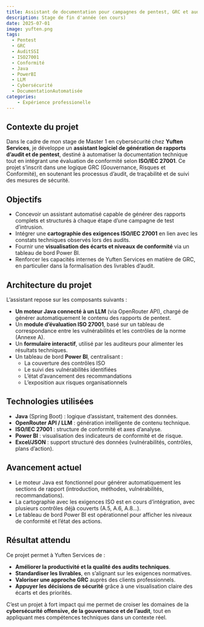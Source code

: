 ```yaml
---
title: Assistant de documentation pour campagnes de pentest, GRC et audit ISO 27001
description: Stage de fin d'année (en cours)
date: 2025-07-01
image: yuften.png
tags: 
  - Pentest
  - GRC
  - AuditSSI
  - ISO27001
  - Conformité
  - Java
  - PowerBI
  - LLM
  - Cybersécurité
  - DocumentationAutomatisée
categories:
    - Expérience professionelle
---
```

## Contexte du projet

Dans le cadre de mon stage de Master 1 en cybersécurité chez **Yuften Services**, je développe un **assistant logiciel de génération de rapports d’audit et de pentest**, destiné à automatiser la documentation technique tout en intégrant une évaluation de conformité selon **ISO/IEC 27001**. Ce projet s’inscrit dans une logique GRC (Gouvernance, Risques et Conformité), en soutenant les processus d’audit, de traçabilité et de suivi des mesures de sécurité.

## Objectifs

- Concevoir un assistant automatisé capable de générer des rapports complets et structurés à chaque étape d’une campagne de test d’intrusion.
- Intégrer une **cartographie des exigences ISO/IEC 27001** en lien avec les constats techniques observés lors des audits.
- Fournir une **visualisation des écarts et niveaux de conformité** via un tableau de bord Power BI.
- Renforcer les capacités internes de Yuften Services en matière de GRC, en particulier dans la formalisation des livrables d’audit.

## Architecture du projet

L’assistant repose sur les composants suivants :

- **Un moteur Java connecté à un LLM** (via OpenRouter API), chargé de générer automatiquement le contenu des rapports de pentest.
- Un **module d’évaluation ISO 27001**, basé sur un tableau de correspondance entre les vulnérabilités et les contrôles de la norme (Annexe A).
- Un **formulaire interactif**, utilisé par les auditeurs pour alimenter les résultats techniques.
- Un tableau de bord **Power BI**, centralisant :
  - La couverture des contrôles ISO
  - Le suivi des vulnérabilités identifiées
  - L’état d’avancement des recommandations
  - L’exposition aux risques organisationnels

## Technologies utilisées

- **Java** (Spring Boot) : logique d’assistant, traitement des données.
- **OpenRouter API / LLM** : génération intelligente de contenu technique.
- **ISO/IEC 27001** : structure de conformité et axes d’analyse.
- **Power BI** : visualisation des indicateurs de conformité et de risque.
- **Excel/JSON** : support structuré des données (vulnérabilités, contrôles, plans d’action).

## Avancement actuel

- Le moteur Java est fonctionnel pour générer automatiquement les sections de rapport (introduction, méthodes, vulnérabilités, recommandations).
- La cartographie avec les exigences ISO est en cours d’intégration, avec plusieurs contrôles déjà couverts (A.5, A.6, A.8...).
- Le tableau de bord Power BI est opérationnel pour afficher les niveaux de conformité et l’état des actions.

## Résultat attendu

Ce projet permet à Yuften Services de :
- **Améliorer la productivité et la qualité des audits techniques**.
- **Standardiser les livrables**, en s’alignant sur les exigences normatives.
- **Valoriser une approche GRC** auprès des clients professionnels.
- **Appuyer les décisions de sécurité** grâce à une visualisation claire des écarts et des priorités.

C’est un projet à fort impact qui me permet de croiser les domaines de la **cybersécurité offensive, de la gouvernance et de l’audit**, tout en appliquant mes compétences techniques dans un contexte réel.
